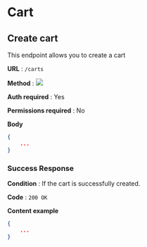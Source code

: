 # Cart

## Create cart

This endpoint allows you to create a cart

**URL** : `/carts`

**Method** : <img src="https://img.shields.io/badge/POST%20-%23323330.svg?&style=flat&color=blue"/>

**Auth required** : Yes

**Permissions required** : No

**Body**

``` json
{
    ...
}
```

### Success Response

**Condition** : If the cart is successfully created.

**Code** : `200 OK`

**Content example**

```json
{
    ...
}
```
